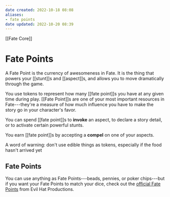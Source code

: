 ```yaml
---
date created: 2022-10-18 08:08
aliases:
- fate points
date updated: 2022-10-20 08:39
---
```


[[Fate Core]]

# Fate Points

A Fate Point is the currency of awesomeness in Fate.  It is the thing that powers your [[stunt]]s and [[aspect]]s, and allows you to move dramatically through the game.

You use tokens to represent how many [[fate point]]s you have at any given time during play. [[Fate Point]]s are one of your most important resources in Fate---they're a measure of how much influence you have to make the story go in your character's favor.

You can spend [[fate point]]s to **invoke** an aspect, to declare a story detail, or to activate certain powerful stunts.

You earn [[fate point]]s by accepting a **compel** on one of your aspects.

A word of warning: don't use edible things as tokens, especially if the food hasn't arrived yet

## Fate Points

You can use anything as Fate Points---beads, pennies, or poker chips---but if you want your Fate Points to match your dice, check out the [official Fate Points](https://www.evilhat.com/home/fate-points/) from Evil Hat Productions.

